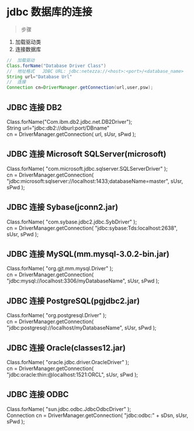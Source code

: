 # jdbc 数据库的连接

> 步骤

1.  加载驱动类
2.  连接数据库

```java
//  加载驱动
Class.forName("Database Driver Class")
//  地址格式   JDBC URL: jdbc:netezza://<host>:<port>/<database_name>
String url="Database Url"
//  连接
Connection cn=DriverManager.getConnection(url,user,psw);
```

## JDBC 连接 DB2

Class.forName("Com.ibm.db2.jdbc.net.DB2Driver");  
String url="jdbc:db2://dburl:port/DBname"  
cn = DriverManager.getConnection( url, sUsr, sPwd );

## JDBC 连接 Microsoft SQLServer(microsoft)

Class.forName( "com.microsoft.jdbc.sqlserver.SQLServerDriver" );  
cn = DriverManager.getConnection( "jdbc:microsoft:sqlserver://localhost:1433;databaseName=master", sUsr, sPwd );

## JDBC 连接 Sybase(jconn2.jar)

Class.forName( "com.sybase.jdbc2.jdbc.SybDriver" );  
cn = DriverManager.getConnection( "jdbc:sybase:Tds:localhost:2638", sUsr, sPwd );

## JDBC 连接 MySQL(mm.mysql-3.0.2-bin.jar)

Class.forName( "org.gjt.mm.mysql.Driver" );  
cn = DriverManager.getConnection( "jdbc:mysql://localhost:3306/myDatabaseName", sUsr, sPwd );

## JDBC 连接 PostgreSQL(pgjdbc2.jar)

Class.forName( "org.postgresql.Driver" );  
cn = DriverManager.getConnection( "jdbc:postgresql://localhost/myDatabaseName", sUsr, sPwd );

## JDBC 连接 Oracle(classes12.jar)

Class.forName( "oracle.jdbc.driver.OracleDriver" );  
cn = DriverManager.getConnection( "jdbc:oracle:thin:@localhost:1521:ORCL", sUsr, sPwd );

## JDBC 连接 ODBC

Class.forName( "sun.jdbc.odbc.JdbcOdbcDriver" );  
Connection cn = DriverManager.getConnection( "jdbc:odbc:" + sDsn, sUsr, sPwd );
